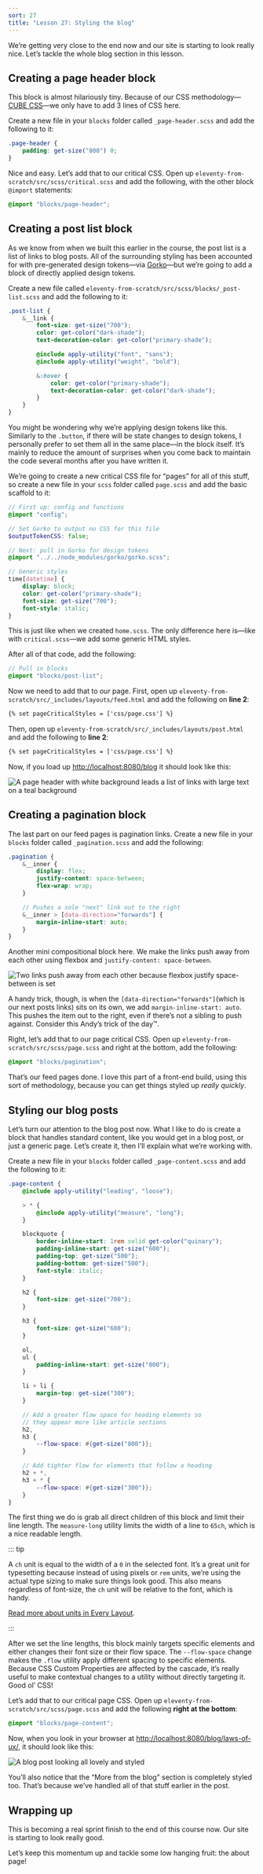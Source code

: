 ```yaml
---
sort: 27
title: "Lesson 27: Styling the blog"
---
```


We’re getting very close to the end now and our site is starting to look really nice. Let’s tackle the whole blog section in this lesson.

## Creating a page header block

This block is almost hilariously tiny. Because of our CSS methodology—[CUBE CSS](https://piccalil.li/cube-css/)—we only have to add 3 lines of CSS here.

Create a new file in your `blocks` folder called `_page-header.scss` and add the following to it:

```scss
.page-header {
    padding: get-size("800") 0;
}
```

Nice and easy. Let’s add that to our critical CSS. Open up `eleventy-from-scratch/src/scss/critical.scss` and add the following, with the other block `@import` statements:

```scss
@import "blocks/page-header";
```

## Creating a post list block

As we know from when we built this earlier in the course, the post list is a list of links to blog posts. All of the surrounding styling has been accounted for with pre-generated design tokens—via [Gorko](https://github.com/hankchizljaw/gorko)—but we’re going to add a block of directly applied design tokens.

Create a new file called `eleventy-from-scratch/src/scss/blocks/_post-list.scss` and add the following to it:

```scss
.post-list {
    &__link {
        font-size: get-size("700");
        color: get-color("dark-shade");
        text-decoration-color: get-color("primary-shade");

        @include apply-utility("font", "sans");
        @include apply-utility("weight", "bold");

        &:hover {
            color: get-color("primary-shade");
            text-decoration-color: get-color("dark-shade");
        }
    }
}
```

You might be wondering why we’re applying design tokens like this. Similarly to the `.button`, if there will be state changes to design tokens, I personally prefer to set them all in the same place—in the block itself. It’s mainly to reduce the amount of surprises when you come back to maintain the code several months after you have written it.

We’re going to create a new critical CSS file for “pages” for all of this stuff, so create a new file in your `scss` folder called `page.scss` and add the basic scaffold to it:

```scss
// First up: config and functions
@import "config";

// Set Gorko to output no CSS for this file
$outputTokenCSS: false;

// Next: pull in Gorko for design tokens
@import "../../node_modules/gorko/gorko.scss";

// Generic styles
time[datetime] {
    display: block;
    color: get-color("primary-shade");
    font-size: get-size("700");
    font-style: italic;
}
```

This is just like when we created `home.scss`. The only difference here is—like with `critical.scss`—we add some generic HTML styles.

After all of that code, add the following:

```scss
// Pull in blocks
@import "blocks/post-list";
```

Now we need to add that to our page. First, open up `eleventy-from-scratch/src/_includes/layouts/feed.html` and add the following on **line 2**:

```html
{% set pageCriticalStyles = ['css/page.css'] %}
```

Then, open up `eleventy-from-scratch/src/_includes/layouts/post.html` and add the following to **line 2**:

```html
{% set pageCriticalStyles = ['css/page.css'] %}
```

Now, if you load up <http://localhost:8080/blog> it should look like this:

![A page header with white background leads a list of links with large text on a teal background](/images/courses/learn-eleventy-from-scratch/ss-post-list-styled.jpg)

## Creating a pagination block

The last part on our feed pages is pagination links. Create a new file in your `blocks` folder called `_pagination.scss` and add the following:

```scss
.pagination {
    &__inner {
        display: flex;
        justify-content: space-between;
        flex-wrap: wrap;
    }

    // Pushes a sole "next" link out to the right
    &__inner > [data-direction="forwards"] {
        margin-inline-start: auto;
    }
}
```

Another mini compositional block here. We make the links push away from each other using flexbox and `justify-content: space-between`.

![Two links push away from each other because flexbox justify space-between is set](/images/courses/learn-eleventy-from-scratch/push-away.svg "Our links push away from each other because flexbox forces them to with “space-between”.")

A handy trick, though, is when the `[data-direction="forwards"]`(which is our next posts links) sits on its own, we add `margin-inline-start: auto`. This pushes the item out to the right, even if there’s not a sibling to push against. Consider this Andy’s trick of the day™.

Right, let’s add that to our page critical CSS. Open up `eleventy-from-scratch/src/scss/page.scss` and right at the bottom, add the following:

```scss
@import "blocks/pagination";
```

That’s our feed pages done. I love this part of a front-end build, using this sort of methodology, because you can get things styled up _really quickly_.

## Styling our blog posts

Let’s turn our attention to the blog post now. What I like to do is create a block that handles standard content, like you would get in a blog post, or just a generic page. Let’s create it, then I’ll explain what we’re working with.

Create a new file in your `blocks` folder called `_page-content.scss` and add the following to it:

```scss
.page-content {
    @include apply-utility("leading", "loose");

    > * {
        @include apply-utility("measure", "long");
    }

    blockquote {
        border-inline-start: 1rem solid get-color("quinary");
        padding-inline-start: get-size("600");
        padding-top: get-size("500");
        padding-bottom: get-size("500");
        font-style: italic;
    }

    h2 {
        font-size: get-size("700");
    }

    h3 {
        font-size: get-size("600");
    }

    ol,
    ul {
        padding-inline-start: get-size("800");
    }

    li + li {
        margin-top: get-size("300");
    }

    // Add a greater flow space for heading elements so
    // they appear more like article sections
    h2,
    h3 {
        --flow-space: #{get-size("800")};
    }

    // Add tighter flow for elements that follow a heading
    h2 + *,
    h3 + * {
        --flow-space: #{get-size("300")};
    }
}
```

The first thing we do is grab all direct children of this block and limit their line length. The `measure-long` utility limits the width of a line to `65ch`, which is a nice readable length.

::: tip

A `ch` unit is equal to the width of a `0` in the selected font. It’s a great unit for typesetting because instead of using pixels or `rem` units, we’re using the actual type sizing to make sure things look good. This also means regardless of font-size, the `ch` unit will be relative to the font, which is handy.

[Read more about units in Every Layout](https://every-layout.dev/rudiments/units/).

:::

After we set the line lengths, this block mainly targets specific elements and either changes their font size or their flow space. The `--flow-space` change makes the `.flow` utility apply different spacing to specific elements. Because CSS Custom Properties are affected by the cascade, it’s really useful to make contextual changes to a utility without directly targeting it. Good ol’ CSS!

Let’s add that to our critical page CSS. Open up `eleventy-from-scratch/src/scss/page.scss` and add the following **right at the bottom**:

```scss
@import "blocks/page-content";
```

Now, when you look in your browser at [http://localhost:8080/blog/laws-of-ux/](http://localhost:8080/blog/laws-of-ux/), it should look like this:

![A blog post looking all lovely and styled](/images/courses/learn-eleventy-from-scratch/ss-blog-post-styled.jpg)

You’ll also notice that the “More from the blog” section is completely styled too. That’s because we’ve handled all of that stuff earlier in the post.

## Wrapping up

This is becoming a real sprint finish to the end of this course now. Our site is starting to look really good.

Let’s keep this momentum up and tackle some low hanging fruit: the about page!
